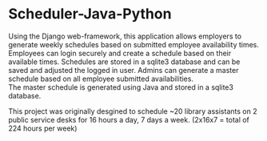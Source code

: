 # Scheduler-Java-Python
Using the Django web-framework, this application allows employers to generate weekly schedules based on submitted employee availability times. 
Employees can login securely and create a schedule based on their available times.  Schedules are stored in a sqlite3 database and 
can be saved and adjusted the logged in user.  Admins can generate a master schedule based on all employee submitted availabilities.  
The master schedule is generated using Java and stored in a sqlite3 database.  

This project was originally desgined to schedule ~20 library assistants on 2 public service desks for 16 hours a day, 7 days a week. (2x16x7 = total of 224 hours per week)
